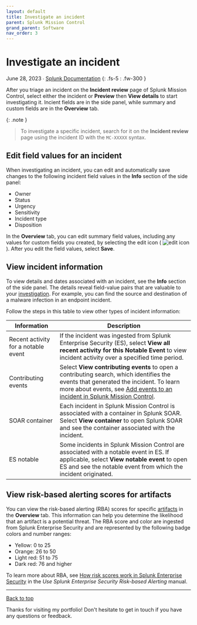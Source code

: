 ```yaml
---
layout: default
title: Investigate an incident
parent: Splunk Mission Control
grand_parent: Software
nav_order: 3
---
```


# Investigate an incident

June 28, 2023 ∙ [Splunk Documentation](https://docs.splunk.com/Documentation/MC/Current/Detect/Investigate)
{: .fs-5 : .fw-300 }

After you triage an incident on the **Incident review** page of Splunk Mission Control, select either the incident or **Preview** then **View details** to start investigating it. Incient fields are in the side panel, while summary and custom fields are in the **Overview** tab.

{:  .note }
> To investigate a specific incident, search for it on the **Incident review** page using the incident ID with the `MC-XXXXX` syntax.

## Edit field values for an incident
When investigating an incident, you can edit and automatically save changes to the following incident field values in the **Info** section of the side panel:

*   Owner
*   Status
*   Urgency
*   Sensitivity
*   Incident type
*   Disposition

In the **Overview** tab, you can edit summary field values, including any values for custom fields you created, by selecting the edit icon ( ![edit icon](https://docs.splunk.com/images/5/52/PencilEdit.png) ). After you edit the field values, select **Save**.

## View incident information

To view details and dates associated with an incident, see the **Info** section of the side panel. The details reveal field-value pairs that are valuable to your [investigation](https://docs.splunk.com/Splexicon:Investigation). For example, you can find the source and destination of a malware infection in an endpoint incident.

Follow the steps in this table to view other types of incident information:

| Information | Description |
| --- | --- |
| Recent activity for a notable event | If the incident was ingested from Splunk Enterprise Security (ES), select **View all recent activity for this Notable Event** to view incident activity over a specified time period. |
| Contributing events | Select **View contributing events** to open a contributing search, which identifies the events that generated the incident. To learn more about events, see [Add events to an incident in Splunk Mission Control](http://docs.splunk.com/Documentation/MC/Current/Detect/Events). |
| SOAR container | Each incident in Splunk Mission Control is associated with a container in Splunk SOAR. Select **View container** to open Splunk SOAR and see the container associated with the incident. |
| ES notable | Some incidents in Splunk Mission Control are associated with a notable event in ES. If applicable, select **View notable event** to open ES and see the notable event from which the incident originated. |

## View risk-based alerting scores for artifacts

You can view the risk-based alerting (RBA) scores for specific [artifacts](https://docs.splunk.com/Splexicon:Artifact) in the **Overview** tab. This information can help you determine the likelihood that an artifact is a potential threat. The RBA score and color are ingested from Splunk Enterprise Security and are represented by the following badge colors and number ranges:

*   Yellow: 0 to 25
*   Orange: 26 to 50
*   Light red: 51 to 75
*   Dark red: 76 and higher

To learn more about RBA, see [How risk scores work in Splunk Enterprise Security](http://docs.splunk.com/Documentation/ES/7.2.0/RBA/Analyzerisk) in the _Use Splunk Enterprise Security Risk-based Alerting_ manual.

---

[Back to top](#top)

Thanks for visiting my portfolio! Don't hesitate to get in touch if you have any questions or feedback.
